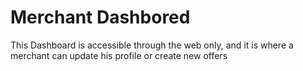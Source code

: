# Merchant Dashbored

This Dashboard is accessible through the web only, and it is where a merchant can update his profile or create new offers

